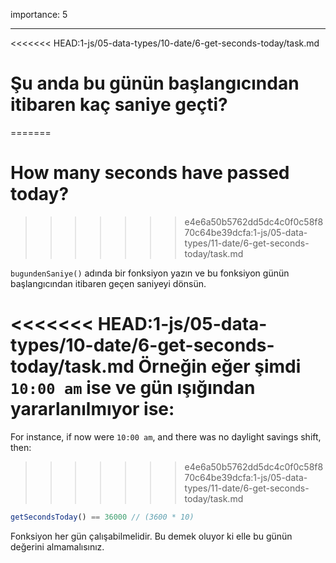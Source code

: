 importance: 5

---

<<<<<<< HEAD:1-js/05-data-types/10-date/6-get-seconds-today/task.md
# Şu anda bu günün başlangıcından itibaren kaç saniye geçti?
=======
# How many seconds have passed today?
>>>>>>> e4e6a50b5762dd5dc4c0f0c58f870c64be39dcfa:1-js/05-data-types/11-date/6-get-seconds-today/task.md

`bugundenSaniye()` adında bir fonksiyon yazın ve bu fonksiyon günün başlangıcından itibaren geçen saniyeyi dönsün.

<<<<<<< HEAD:1-js/05-data-types/10-date/6-get-seconds-today/task.md
Örneğin eğer şimdi `10:00 am` ise ve gün ışığından yararlanılmıyor ise:
=======
For instance, if now were `10:00 am`, and there was no daylight savings shift, then:
>>>>>>> e4e6a50b5762dd5dc4c0f0c58f870c64be39dcfa:1-js/05-data-types/11-date/6-get-seconds-today/task.md

```js
getSecondsToday() == 36000 // (3600 * 10)
```

Fonksiyon her gün çalışabilmelidir. Bu demek oluyor ki elle bu günün değerini almamalısınız.
